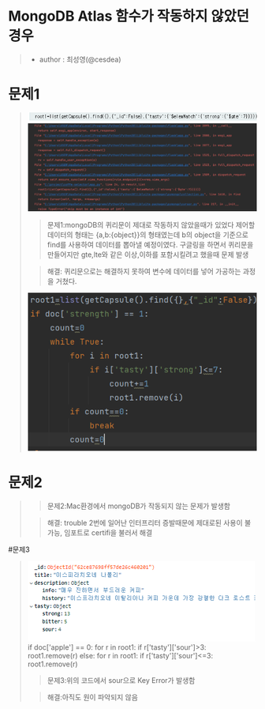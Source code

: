 # MongoDB Atlas 함수가 작동하지 않았던 경우

> - author : 최성영(@cesdea)
# 문제1
> ![trouble5-1.png](trouble5-1.png)
> ![tourble5.png](tourble5.png)
> 
>> 문제1:mongoDB의 퀴리문이 제대로 작동하지 않았을때가 있었다 제어할 데이터의 형태는 {a,b:{object}}의 형태였는데 b의 object을 기준으로 find를 사용하여 데이터를 뽑아낼 예정이였다. 구글링을 하면서 퀴리문을 만들어지만 gte,lte와 같은 이상,이하를 포함시킬려고 했을때 문제 발생
> 
>> 해결: 퀴리문으로는 해결하지 못하여 변수에 데이터를 넣어 가공하는 과정을 거쳤다.
> 
> ![trouble5-2.png](trouble5-2.png)
# 문제2
>>문제2:Mac환경에서 mongoDB가 작동되지 않는 문제가 발생함
> 
>>해결: trouble 2번에 일어난 인터프리터 증발때문에 제대로된 사용이 불가능, 임포트로 certifi을 불러서 해결
>
#문제3
> ![trouble5-3.png](trouble5-3.png)
>     if doc['apple'] == 0:
>          for r in root1:
>            if r['tasty']['sour']>3:
>               root1.remove(r)
>     else:
>         for r in root1:
>           if r['tasty']['sour']<=3:
>               root1.remove(r)
>>문제3:위의 코드에서 sour으로 Key Error가 발생함
> 
>> 해결:아직도 원이 파악되지 않음
